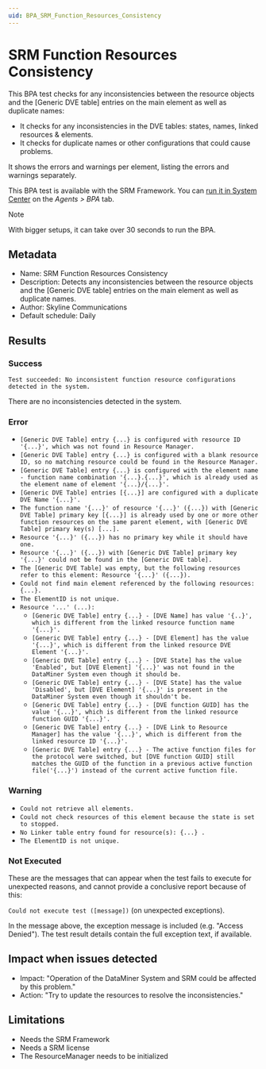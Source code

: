 ```yaml
---
uid: BPA_SRM_Function_Resources_Consistency
---
```


# SRM Function Resources Consistency

This BPA test checks for any inconsistencies between the resource objects and the [Generic DVE table] entries on the main element as well as duplicate names:

- It checks for any inconsistencies in the DVE tables: states, names, linked resources & elements.
- It checks for duplicate names or other configurations that could cause problems.

It shows the errors and warnings per element, listing the errors and warnings separately.

This BPA test is available with the SRM Framework. You can [run it in System Center](xref:Running_BPA_tests) on the *Agents > BPA* tab.

> [!NOTE]
> With bigger setups, it can take over 30 seconds to run the BPA.

## Metadata

- Name: SRM Function Resources Consistency
- Description: Detects any inconsistencies between the resource objects and the [Generic DVE table] entries on the main element as well as duplicate names.
- Author: Skyline Communications
- Default schedule: Daily

## Results

### Success

`Test succeeded: No inconsistent function resource configurations detected in the system.`

There are no inconsistencies detected in the system.

### Error

- `[Generic DVE Table] entry {...} is configured with resource ID '{...}', which was not found in Resource Manager.`
- `[Generic DVE Table] entry {...} is configured with a blank resource ID, so no matching resource could be found in the Resource Manager.`
- `[Generic DVE Table] entry {...} is configured with the element name - function name combination '{...}.{...}', which is already used as the element name of element '{...}/{...}'.`
- `[Generic DVE Table] entries [{...}] are configured with a duplicate DVE Name '{...}'.`
- `The function name '{...}' of resource '{...}' ({...}) with [Generic DVE Table] primary key [{...}] is already used by one or more other function resources on the same parent element, with [Generic DVE Table] primary key(s) [...].`
- `Resource '{...}' ({...}) has no primary key while it should have one.`
- `Resource '{...}' ({...}) with [Generic DVE Table] primary key '{...}' could not be found in the [Generic DVE table].`
- `The [Generic DVE Table] was empty, but the following resources refer to this element: Resource '{...}' ({...}).`
- `Could not find main element referenced by the following resources: {...}. `
- `The ElementID is not unique.`
- `Resource '...' (...):`
    - `[Generic DVE Table] entry {...} - [DVE Name] has value '{..}', which is different from the linked resource function name '{...}'.`
    - `[Generic DVE Table] entry {...} - [DVE Element] has the value '{...}', which is different from the linked resource DVE Element '{...}'.`
    - `[Generic DVE Table] entry {...} - [DVE State] has the value 'Enabled', but [DVE Element] '{...}' was not found in the DataMiner System even though it should be.`
    - `[Generic DVE Table] entry {...} - [DVE State] has the value 'Disabled', but [DVE Element] '{...}' is present in the DataMiner System even though it shouldn't be.`
    - `[Generic DVE Table] entry {...} - [DVE function GUID] has the value '{...}', which is different from the linked resource function GUID '{...}'.`
    - `[Generic DVE Table] entry {...} - [DVE Link to Resource Manager] has the value '{...}', which is different from the linked resource ID '{...}'.`
    - `[Generic DVE Table] entry {...} - The active function files for the protocol were switched, but [DVE function GUID] still matches the GUID of the function in a previous active function file('{...}') instead of the current active function file.`

### Warning

- `Could not retrieve all elements.`
- `Could not check resources of this element because the state is set to stopped.`
- `No Linker table entry found for resource(s): {...} .`
- `The ElementID is not unique.`


### Not Executed

These are the messages that can appear when the test fails to execute for unexpected reasons, and cannot provide a conclusive report because of this:

`Could not execute test ([message])` (on unexpected exceptions).

In the message above, the exception message is included (e.g. "Access Denied"). The test result details contain the full exception text, if available.

## Impact when issues detected

* Impact: "Operation of the DataMiner System and SRM could be affected by this problem."
* Action: "Try to update the resources to resolve the inconsistencies."

## Limitations

* Needs the SRM Framework
* Needs a SRM license
* The ResourceManager needs to be initialized
